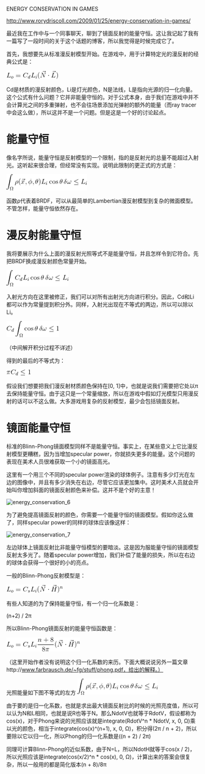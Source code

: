 ENERGY CONSERVATION IN GAMES

http://www.rorydriscoll.com/2009/01/25/energy-conservation-in-games/

最近我在工作中与一个同事聊天，聊到了镜面反射的能量守恒。这让我记起了我有一篇写了一段时间的关于这个话题的博客，所以我觉得是时候完成它了。

首先，我想要先从标准漫反射模型开始。在游戏中，用于计算特定光的漫反射的经典公式是：

![energy_conservation_1](https://github.com/Tangoyzx/LearnOpenGL/blob/master/docs/imgs/EnergyConservation_1.png)

Cd是材质的漫反射颜色，Li是灯光颜色，N是法线，L是指向光源的归一化向量。这个公式有什么问题？它并非能量守恒的。对于公式本身，由于我们在游戏中并不会计算光之间的多重弹射，也不会往场景添加光弹射的额外的能量（而ray tracer中会这么做），所以这并不是一个问题。但是这是一个好的讨论起点。

# 能量守恒

像名字所说，能量守恒是反射模型的一个限制，指的是反射光的总量不能超过入射光。这听起来很合理，但经常没有实现。说明此限制的更正式的方式是：

![energy_conservation_2](https://github.com/Tangoyzx/LearnOpenGL/blob/master/docs/imgs/EnergyConservation_2.png)

函数ρ代表着BRDF，可以从最简单的Lambertian漫反射模型到复杂的微面模型。不管怎样，能量守恒依然存在。

# 漫反射能量守恒

我将要展示为什么上面的漫反射光照等式不是能量守恒，并且怎样令到它符合。先把BRDF换成漫反射颜色常量开始。

![energy_conservation_3](https://github.com/Tangoyzx/LearnOpenGL/blob/master/docs/imgs/EnergyConservation_3.png)

入射光方向在这里被修正，我们可以对所有出射光方向进行积分。因此，Cd和Li都可以作为常量提到积分外。同样，入射光出现在不等式的两边，所以可以除以Li。

![energy_conservation_4](https://github.com/Tangoyzx/LearnOpenGL/blob/master/docs/imgs/EnergyConservation_4.png)

（中间解开积分过程不详述）

得到的最后的不等式为：

![energy_conservation_5](https://github.com/Tangoyzx/LearnOpenGL/blob/master/docs/imgs/EnergyConservation_5.png)

假设我们想要把我们漫反射材质颜色保持在[0, 1]中，也就是说我们需要把它处以π去保持能量守恒。由于这只是一个常量缩放，所以在游戏中假如灯光模型只用漫反射的话可以不这么做。大多游戏用复杂的反射模型，最少会包括镜面反射。

# 镜面能量守恒

标准的Blinn-Phong镜面模型同样不是能量守恒。事实上，在某些意义上它比漫反射模型更糟糕，因为当增加specular power，你就损失更多的能量。这个问题的表现在美术人员很难获取一个小的镜面高光。

这里有一个用三个不同的specular power渲染的球体例子。注意有多少灯光在左边的图像中，并且有多少消失在右边，尽管它应该更加集中。这时美术人员就会开始叫你增加斜面的镜面反射颜色来补偿。这并不是个好的主意！

![energy_conservation_6](http://www.rorydriscoll.com/wp-content/uploads/2009/01/nonenergyconserving.png)

为了避免提高镜面反射的颜色，你需要一个能量守恒的镜面模型。假如你这么做了，同样specular power的同样的球体应该像这样：


![energy_conservation_7](http://www.rorydriscoll.com/wp-content/uploads/2009/01/energyconserving.png)

左边球体上镜面反射比非能量守恒模型的要暗淡。这是因为服能量守恒的镜面模型反射太多光了。随着specular power增加，我们补偿了能量的损失，所以在右边的球体会获得一个很好的小的亮点。

一般的Blinn-Phong反射模型是：

![energy_conservation_8](https://github.com/Tangoyzx/LearnOpenGL/blob/master/docs/imgs/EnergyConservation_6.png)

有些人知道的为了保持能量守恒，有一个归一化系数是：

(n+2) / 2π

所以Blinn-Phong镜面反射的能量守恒函数是：

![energy_conservation_9](https://github.com/Tangoyzx/LearnOpenGL/blob/master/docs/imgs/EnergyConservation_7.png)

（这里开始作者没有说明这个归一化系数的来历。下面大概说说另外一篇文章http://www.farbrausch.de/~fg/stuff/phong.pdf，给出的解释。）

光照能量如下图不等式的左方
![energy_conservation_10](https://github.com/Tangoyzx/LearnOpenGL/blob/master/docs/imgs/EnergyConservation_2.png)

由于要的是归一化系数，也就是求出最大镜面反射比的时候的光照亮度值，所以可以认为N和L相同，也就是说R也等于N。那么NdotV也就等于RdotV，假设都称为cos(x)，对于Phong来说的光照应该就是integrate(RdotV^n * NdotV, x, 0, Ω)乘以光的颜色，相当于integrate(cos(x)^(n+1), x, 0, Ω)，积分得(2π / n + 2)，所以要除以它以归一化，所以Phong的归一化系数是((n + 2) / 2π)

同理可计算Blinn-Phong的近似系数，由于N=L，所以NdotH就等于cos(x / 2)，所以光照应该是integrate(cos(x/2)^n * cos(x), 0, Ω)，计算出来的答案会很复杂，所以一般用的都是简化版本(n + 8)/8π